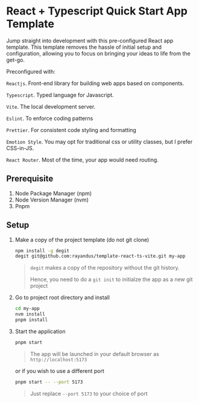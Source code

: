 # React + Typescript Quick Start App Template

Jump straight into development with this pre-configured React app template. 
This template removes the hassle of initial setup and configuration, allowing you to focus on bringing your ideas to life from the get-go.

Preconfigured with:

`Reactjs`. Front-end library for building web apps based on components.

`Typescript`. Typed language for Javascript.

`Vite`. The local development server.

`Eslint`. To enforce coding patterns

`Prettier`. For consistent code styling and formatting

`Emotion Style`. You may opt for traditional css or utility classes, but I prefer CSS-in-JS.

`React Router`. Most of the time, your app would need routing.

## Prerequisite

1. Node Package Manager (npm)
1. Node Version Manager (nvm)
1. Pnpm

## Setup

1. Make a copy of the project template (do not git clone)

   ```bash
   npm install -g degit
   degit git@github.com:rayandus/template-react-ts-vite.git my-app
   ```
   
   > `degit` makes a copy of the repository without the git history.
   >
   > Hence, you need to do a `git init` to initialze the app as a new git project

1. Go to project root directory and install

   ```bash
   cd my-app
   nvm install
   pnpm install
   ```

1. Start the application

   ```bash
   pnpm start
   ```

   > The app will be launched in your default browser as `http://localhost:5173`

   or if you wish to use a different port

   ```bash
   pnpm start -- --port 5173
   ```

   > Just replace `--port 5173` to your choice of port
